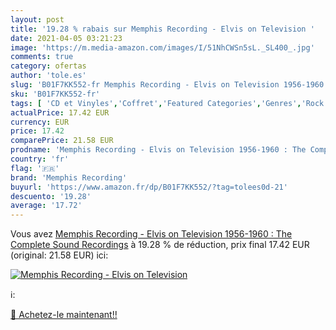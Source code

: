 ```yaml
---
layout: post
title: '19.28 % rabais sur Memphis Recording - Elvis on Television '
date: 2021-04-05 03:21:23
image: 'https://m.media-amazon.com/images/I/51NhCWSn5sL._SL400_.jpg'
comments: true
category: ofertas
author: 'tole.es'
slug: 'B01F7KK552-fr Memphis Recording - Elvis on Television 1956-1960 : The...'
sku: 'B01F7KK552-fr'
tags: [ 'CD et Vinyles','Coffret','Featured Categories','Genres','Rock','Rock n Roll','Rock rétro','memphis recording', ]
actualPrice: 17.42 EUR
currency: EUR
price: 17.42
comparePrice: 21.58 EUR
prodname: 'Memphis Recording - Elvis on Television 1956-1960 : The Complete Sound Recordings'
country: 'fr'
flag: '🇫🇷'
brand: 'Memphis Recording'
buyurl: 'https://www.amazon.fr/dp/B01F7KK552/?tag=tolees0d-21'
descuento: '19.28'
average: '17.72'
---
```


Vous avez [Memphis Recording - Elvis on Television 1956-1960 : The Complete Sound Recordings](https://www.amazon.fr/dp/B01F7KK552/?tag=tolees0d-21)  à  19.28 % de réduction, prix final  17.42 EUR (original: 21.58 EUR) ici:

[![Memphis Recording - Elvis on Television ](https://m.media-amazon.com/images/I/51NhCWSn5sL._SL400_.jpg)](https://www.amazon.fr/dp/B01F7KK552/?tag=tolees0d-21)

ℹ️:


[🛒 Achetez-le maintenant!!](https://www.amazon.fr/dp/B01F7KK552/?tag=tolees0d-21)
